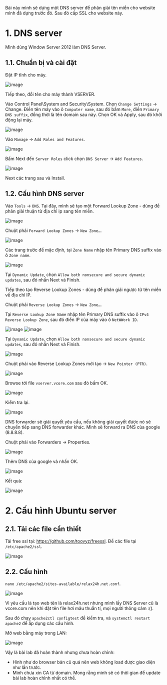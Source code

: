 Bài này mình sẽ dựng một DNS server để phân giải tên miền cho website mình đã dựng trước đó. Sau đó cấp SSL cho website này.

# 1. DNS server

Mình dùng Window Server 2012 làm DNS Server.

## 1.1. Chuẩn bị và cài đặt

Đặt IP tĩnh cho máy.

![image](https://github.com/toovyz/blog/assets/90684283/6e4f955b-ab8f-46cf-8dc5-78f120d980c2)

Tiếp theo, đổi tên cho máy thành VSERVER.

Vào Control Panel\System and Security\System. Chọn `Change Settings` -> Change. Điền tên máy vào ô `Computer name`, sau đó bấm `More`, điền `Primary DNS suffix`, đồng thời là tên domain sau này. Chọn OK và Apply, sau đó khởi động lại máy.

![image](https://github.com/toovyz/blog/assets/90684283/d659bfb6-121a-4112-9cd8-076007608b28)

Vào `Manage` -> `Add Roles and Features`.

![image](https://github.com/toovyz/blog/assets/90684283/02659e5f-dc05-4162-b01d-1da3d393e2f6)

Bấm Next đến `Server Roles` click chọn `DNS Server` -> `Add Features`.

![image](https://github.com/toovyz/blog/assets/90684283/1527ce98-6483-4f3e-9991-2da3e73c1af2)

Next các trang sau và Install.

## 1.2. Cấu hình DNS server

Vào `Tools` -> `DNS`. Tại đây, mình sẽ tạo một Forward Lookup Zone - dùng để phân giải thuận từ địa chỉ ip sang tên miền.

![image](https://github.com/toovyz/blog/assets/90684283/02c367b5-6531-4aef-bdc6-7f3eed4b9a02)

Chuột phải `Forward Lookup Zones` -> `New Zone…`.

![image](https://github.com/toovyz/blog/assets/90684283/f99ebe06-b588-42e5-9021-b7aa0c4feb82)

Các trang trước để mặc định, tại `Zone Name` nhập tên Primary DNS suffix vào ô `Zone name`.

![image](https://github.com/toovyz/blog/assets/90684283/eb925814-7ec2-4095-b380-61e7c6b2e87c)

Tại `Dynamic Update`, chọn `Allow both nonsecure and secure dynamic updates`, sau đó nhấn Next và Finish.

Tiếp theo tạo Reverse Lookup Zones - dùng để phân giải ngược từ tên miền về địa chỉ IP.

Chuột phải `Reverse Lookup Zones` -> `New Zone…`.

Tại `Reverse Lookup Zone Name` nhập tên Primary DNS suffix vào ô `IPv4 Reverse Lookup Zone`, sau đó điền IP của máy vào ô `NetWWork ID`.

![image](https://github.com/toovyz/blog/assets/90684283/78af74b4-0cb7-4e94-8eed-a25fc9bed37c)
![image](https://github.com/toovyz/blog/assets/90684283/5b4d86e9-3a87-486b-ad77-614311067d6a)

Tại `Dynamic Update`, chọn `Allow both nonsecure and secure dynamic updates`, sau đó nhấn Next và Finish.

![image](https://github.com/toovyz/blog/assets/90684283/ca17ca7c-6172-4676-b6fb-45ebd0809d81)

Chuột phải vào Reverse Lookup Zones mới tạo -> `New Pointer (PTR)`.

![image](https://github.com/toovyz/blog/assets/90684283/b8a75e71-efee-4c69-a03b-7f0a3152d03c)

Browse tới file `vserver.vcore.com` sau đó bấm OK. 

![image](https://github.com/toovyz/blog/assets/90684283/35f53cac-a47c-4e52-8fbc-571e9dc6d965)

Kiểm tra lại.

![image](https://github.com/toovyz/blog/assets/90684283/536b77cf-dba0-4003-a137-5a69dc77edeb)

DNS forwarder sẽ giải quyết yêu cầu, nếu không giải quyết được nó sẽ chuyển tiếp sang DNS forwarder khác​. Mình sẽ forward ra DNS của google (8.8.8.8).

Chuột phải vào Forwarders -> Properties.

![image](https://github.com/toovyz/blog/assets/90684283/f594f74a-f3cd-4d2c-a606-323c29906f4d)

Thêm DNS của google và nhấn OK.

![image](https://github.com/toovyz/blog/assets/90684283/fab24e9f-334d-4eb7-a541-c9a38f799027)

Kết quả: 

![image](https://github.com/toovyz/blog/assets/90684283/72ffda42-f649-43a9-afa0-da9f2fe54968)

# 2. Cấu hình Ubuntu server
## 2.1. Tải các file cần thiết
Tải free ssl tại: https://github.com/toovyz/freessl. Để các file tại `/etc/apache2/ssl`.

![image](https://github.com/toovyz/blog/assets/90684283/54dd41c5-5cc9-4534-a7d0-4787c6a44bf4)

## 2.2. Cấu hình

`nano /etc/apache2/sites-available/relax24h.net.conf`.

![image](https://github.com/toovyz/blog/assets/90684283/5aae66cd-0dcd-4402-8a77-9c087eff48b2)

Vì yêu cầu là tạo web tên là relax24h.net nhưng mình lấy DNS Server cũ là vcore.com nên khi đặt tên file hơi mâu thuẫn tí, mọi người thông cảm :((.

Sau đó chạy `apache2ctl configtest` để kiểm tra, và `systemctl restart apache2` để ấp dụng các cấu hình.

Mở web bằng máy trong LAN:

![image](https://github.com/toovyz/blog/assets/90684283/e941ea0b-8b63-4da7-b1bd-7ce4ea90012f)

Vậy là bài lab đã hoàn thành nhưng chưa hoàn chỉnh:
- Hình như do browser bản cũ quá nên web không load được giao diện như lần trước.
- Mình chưa xin CA từ domain.
Mong rằng mình sẽ có thời gian để update bài lab hoàn chỉnh nhất có thể.

